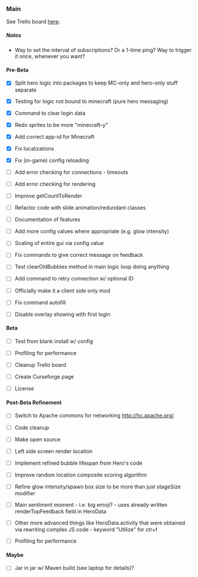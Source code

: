 ### Main
See Trello board [here](https://trello.com/b/XwNjGwyC).


##### Notes
* Way to set the interval of subscriptions? Or a 1-time ping? Way to trigger it once, whenever you want?


#### Pre-Beta
- [X] Split hero logic into packages to keep MC-only and hero-only stuff separate
- [X] Testing for logic not bound to minecraft (pure hero messaging)
- [X] Command to clear login data
- [X] Redo sprites to be more "minecraft-y"
- [X] Add correct app-id for Minecraft
- [X] Fix localizations
- [X] Fix (in-game) config reloading
- [ ] Add error checking for connections - timeouts
- [ ] Add error checking for rendering
- [ ] Improve getCountToRender
- [ ] Refactor code with slide animation/redundant classes
- [ ] Documentation of features
- [ ] Add more config values where appropriate (e.g. glow intensity)
- [ ] Scaling of entire gui via config value
- [ ] Fix commands to give correct message on feedback
- [ ] Test clearOldBubbles method in main logic loop doing anything
- [ ] Add command to retry connection w/ optional ID
- [ ] Officially make it a client side only mod
- [ ] Fix command autofill
- [ ] Disable overlay showing with first login


#### Beta
- [ ] Test from blank install w/ config
- [ ] Profiling for performance
- [ ] Cleanup Trello board
- [ ] Create Curseforge page
- [ ] License


#### Post-Beta Refinement
- [ ] Switch to Apache commons for networking http://hc.apache.org/
- [ ] Code cleanup
- [ ] Make open source
- [ ] Left side screen render location
- [ ] Implement refined bubble lifespan from Hero's code
- [ ] Improve random location composite scoring algorithm
- [ ] Refine glow intensity/spawn box size to be more than just stageSize modifier
- [ ] Main sentiment moment - i.e. big emoji? - uses already written renderTopFeedback field in HeroData
- [ ] Other more advanced things like HeroData.activity that were obtained via rewriting complex JS code - keyword "Utilize" for ctr+f
- [ ] Profiling for performance


#### Maybe
- [ ] Jar in jar w/ Maven build (see laptop for details)?

